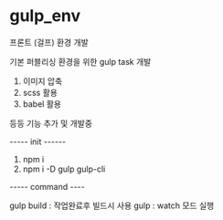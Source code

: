 # gulp_env
프론트 (걸프) 환경 개발

기본 퍼블리싱 환경을 위한 gulp task 개발

1. 이미지 압축
2. scss 활용
3. babel 활용 

등등 기능 추가 및 개발중

----- init ------

1. npm i
2. npm i -D gulp gulp-cli


----- command ----

gulp build : 작업완료후 빌드시 사용
gulp : watch 모드 실행
